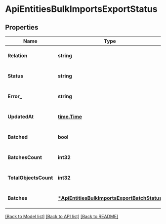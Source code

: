 # ApiEntitiesBulkImportsExportStatus

## Properties
Name | Type | Description | Notes
------------ | ------------- | ------------- | -------------
**Relation** | **string** |  | [optional] [default to null]
**Status** | **string** |  | [optional] [default to null]
**Error_** | **string** |  | [optional] [default to null]
**UpdatedAt** | [**time.Time**](time.Time.md) |  | [optional] [default to null]
**Batched** | **bool** |  | [optional] [default to null]
**BatchesCount** | **int32** |  | [optional] [default to null]
**TotalObjectsCount** | **int32** |  | [optional] [default to null]
**Batches** | [***ApiEntitiesBulkImportsExportBatchStatus**](API_Entities_BulkImports_ExportBatchStatus.md) |  | [optional] [default to null]

[[Back to Model list]](../README.md#documentation-for-models) [[Back to API list]](../README.md#documentation-for-api-endpoints) [[Back to README]](../README.md)


